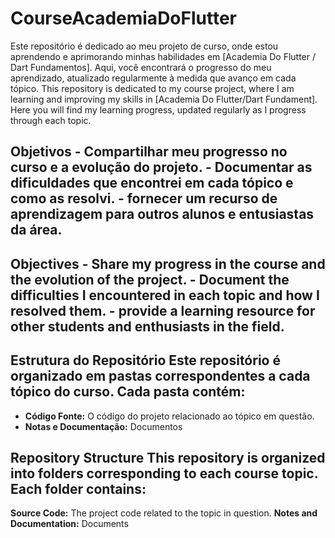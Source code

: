 # CourseAcademiaDoFlutter
Este repositório é dedicado ao meu projeto de curso, onde estou aprendendo e aprimorando minhas habilidades em [Academia Do Flutter / Dart Fundamentos]. Aqui, você encontrará o progresso do meu aprendizado, atualizado regularmente à medida que avanço em cada tópico.
This repository is dedicated to my course project, where I am learning and improving my skills in [Academia Do Flutter/Dart Fundament]. Here you will find my learning progress, updated regularly as I progress through each topic.

 ## Objetivos - Compartilhar meu progresso no curso e a evolução do projeto. - Documentar as dificuldades que encontrei em cada tópico e como as resolvi. - fornecer um recurso de aprendizagem para outros alunos e entusiastas da área.
 ## Objectives - Share my progress in the course and the evolution of the project. - Document the difficulties I encountered in each topic and how I resolved them. - provide a learning resource for other students and enthusiasts in the field.
 ## Estrutura do Repositório Este repositório é organizado em pastas correspondentes a cada tópico do curso. Cada pasta contém: 
 - **Código Fonte:** O código do projeto relacionado ao tópico em questão.
 - **Notas e Documentação:** Documentos

 ## Repository Structure This repository is organized into folders corresponding to each course topic. Each folder contains:
 **Source Code:** The project code related to the topic in question.
 **Notes and Documentation:** Documents
 
